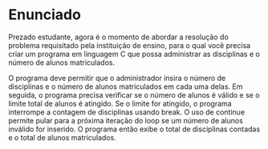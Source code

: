 # Enunciado

Prezado estudante, agora é o momento de abordar a resolução do problema requisitado pela instituição de ensino, para o qual você precisa criar um programa em linguagem C que possa administrar as disciplinas e o número de alunos matriculados.

O programa deve permitir que o administrador insira o número de disciplinas e o número de alunos matriculados em cada uma delas. Em seguida, o programa precisa verificar se o número de alunos é válido e se o limite total de alunos é atingido. Se o limite for atingido, o programa interrompe a contagem de disciplinas usando break. O uso de continue permite pular para a próxima iteração do loop se um número de alunos inválido for inserido. O programa então exibe o total de disciplinas contadas e o total de alunos matriculados.